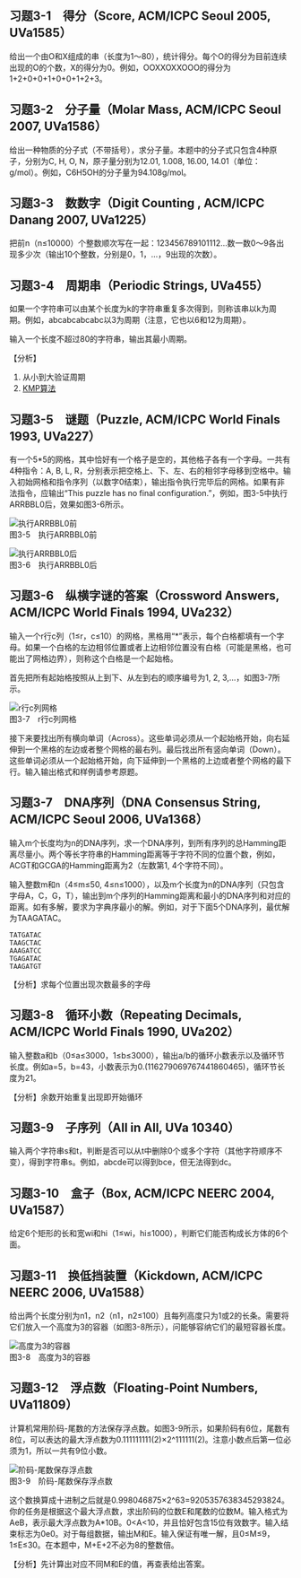 ## 习题3-1　得分（Score, ACM/ICPC Seoul 2005, UVa1585）

给出一个由O和X组成的串（长度为1～80），统计得分。每个O的得分为目前连续出现的O的个数，X的得分为0。例如，OOXXOXXOOO的得分为1+2+0+0+1+0+0+1+2+3。

## 习题3-2　分子量（Molar Mass, ACM/ICPC Seoul 2007, UVa1586）

给出一种物质的分子式（不带括号），求分子量。本题中的分子式只包含4种原子，分别为C, H, O, N，原子量分别为12.01, 1.008, 16.00, 14.01（单位：g/mol）。例如，C6H5OH的分子量为94.108g/mol。

## 习题3-3　数数字（Digit Counting , ACM/ICPC Danang 2007, UVa1225）

把前n（n≤10000）个整数顺次写在一起：123456789101112…数一数0～9各出现多少次（输出10个整数，分别是0，1，…，9出现的次数）。

## 习题3-4　周期串（Periodic Strings, UVa455）

如果一个字符串可以由某个长度为k的字符串重复多次得到，则称该串以k为周期。例如，abcabcabcabc以3为周期（注意，它也以6和12为周期）。

输入一个长度不超过80的字符串，输出其最小周期。

【分析】
1. 从小到大验证周期
2. [KMP算法](http://www.ruanyifeng.com/blog/2013/05/Knuth%E2%80%93Morris%E2%80%93Pratt_algorithm.html)

## 习题3-5　谜题（Puzzle, ACM/ICPC World Finals 1993, UVa227）

有一个5*5的网格，其中恰好有一个格子是空的，其他格子各有一个字母。一共有4种指令：A, B, L, R，分别表示把空格上、下、左、右的相邻字母移到空格中。输入初始网格和指令序列（以数字0结束），输出指令执行完毕后的网格。如果有非法指令，应输出“This puzzle has no final configuration.”，例如，图3-5中执行ARRBBL0后，效果如图3-6所示。

![执行ARRBBL0前](images/3-5.png)<br>
图3-5　执行ARRBBL0前

![执行ARRBBL0后](images/3-6.png)<br>
图3-6　执行ARRBBL0后

## 习题3-6　纵横字谜的答案（Crossword Answers, ACM/ICPC World Finals 1994, UVa232）

输入一个r行c列（1≤r，c≤10）的网格，黑格用“*”表示，每个白格都填有一个字母。如果一个白格的左边相邻位置或者上边相邻位置没有白格（可能是黑格，也可能出了网格边界），则称这个白格是一个起始格。

首先把所有起始格按照从上到下、从左到右的顺序编号为1, 2, 3,…，如图3-7所示。

![r行c列网格](images/3-7.png)<br>
图3-7　r行c列网格

接下来要找出所有横向单词（Across）。这些单词必须从一个起始格开始，向右延伸到一个黑格的左边或者整个网格的最右列。最后找出所有竖向单词（Down）。这些单词必须从一个起始格开始，向下延伸到一个黑格的上边或者整个网格的最下行。输入输出格式和样例请参考原题。

## 习题3-7　DNA序列（DNA Consensus String, ACM/ICPC Seoul 2006, UVa1368）

输入m个长度均为n的DNA序列，求一个DNA序列，到所有序列的总Hamming距离尽量小。两个等长字符串的Hamming距离等于字符不同的位置个数，例如，ACGT和GCGA的Hamming距离为2（左数第1, 4个字符不同）。

输入整数m和n（4≤m≤50, 4≤n≤1000），以及m个长度为n的DNA序列（只包含字母A，C，G，T），输出到m个序列的Hamming距离和最小的DNA序列和对应的距离。如有多解，要求为字典序最小的解。例如，对于下面5个DNA序列，最优解为TAAGATAC。

```
TATGATAC
TAAGCTAC
AAAGATCC
TGAGATAC
TAAGATGT
```

【分析】求每个位置出现次数最多的字母

## 习题3-8　循环小数（Repeating Decimals, ACM/ICPC World Finals 1990, UVa202）

输入整数a和b（0≤a≤3000，1≤b≤3000），输出a/b的循环小数表示以及循环节长度。例如a=5，b=43，小数表示为0.(116279069767441860465)，循环节长度为21。

【分析】余数开始重复出现即开始循环

## 习题3-9　子序列（All in All, UVa 10340）

输入两个字符串s和t，判断是否可以从t中删除0个或多个字符（其他字符顺序不变），得到字符串s。例如，abcde可以得到bce，但无法得到dc。

## 习题3-10　盒子（Box, ACM/ICPC NEERC 2004, UVa1587）

给定6个矩形的长和宽wi和hi（1≤wi，hi≤1000），判断它们能否构成长方体的6个面。

## 习题3-11　换低挡装置（Kickdown, ACM/ICPC NEERC 2006, UVa1588）

给出两个长度分别为n1，n2（n1，n2≤100）且每列高度只为1或2的长条。需要将它们放入一个高度为3的容器（如图3-8所示），问能够容纳它们的最短容器长度。

![高度为3的容器](images/3-8.png)<br>
图3-8　高度为3的容器

## 习题3-12　浮点数（Floating-Point Numbers, UVa11809）

计算机常用阶码-尾数的方法保存浮点数。如图3-9所示，如果阶码有6位，尾数有8位，可以表达的最大浮点数为0.111111111(2)×2^111111(2)。注意小数点后第一位必须为1，所以一共有9位小数。

![阶码-尾数保存浮点数](images/3-9.png)<br>
图3-9　阶码-尾数保存浮点数

这个数换算成十进制之后就是0.998046875×2^63=9205357638345293824。你的任务是根据这个最大浮点数，求出阶码的位数E和尾数的位数M。输入格式为AeB，表示最大浮点数为A*10B。0<A<10，并且恰好包含15位有效数字。输入结束标志为0e0。对于每组数据，输出M和E。输入保证有唯一解，且0≤M≤9，1≤E≤30。在本题中，M+E+2不必为8的整数倍。

【分析】先计算出对应不同M和E的值，再查表给出答案。
